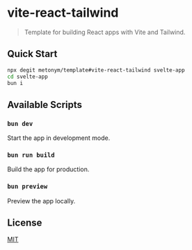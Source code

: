 # vite-react-tailwind

> Template for building React apps with Vite and Tailwind.

## Quick Start

```sh
npx degit metonym/template#vite-react-tailwind svelte-app
cd svelte-app
bun i
```

## Available Scripts

### `bun dev`

Start the app in development mode.

### `bun run build`

Build the app for production.

### `bun preview`

Preview the app locally.

## License

[MIT](LICENSE)
